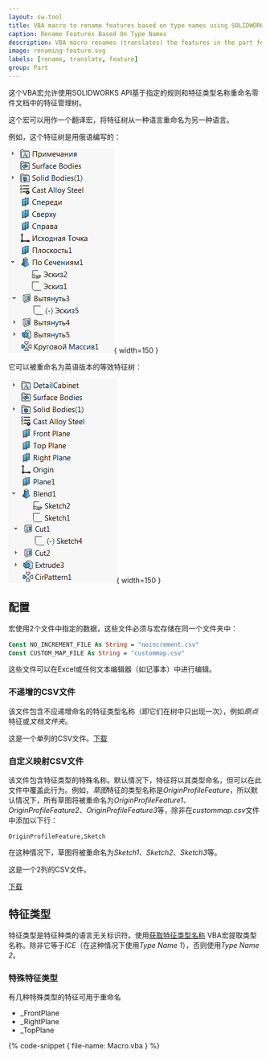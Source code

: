 ```yaml
---
layout: sw-tool
title: VBA macro to rename features based on type names using SOLIDWORKS API
caption: Rename Features Based On Type Names
description: VBA macro renames (translates) the features in the part feature tree using SOLIDWORKS API
image: renaming-feature.svg
labels: [rename, translate, feature]
group: Part
---
```

这个VBA宏允许使用SOLIDWORKS API基于指定的规则和特征类型名称重命名零件文档中的特征管理树。

这个宏可以用作一个翻译宏，将特征树从一种语言重命名为另一种语言。

例如，这个特征树是用俄语编写的：

![俄语特征树](feature-tree-rus.png){ width=150 }

它可以被重命名为英语版本的等效特征树：

![英语特征树](feature-tree-eng.png){ width=150 }

## 配置

宏使用2个文件中指定的数据，这些文件必须与宏存储在同一个文件夹中：

~~~ vb
Const NO_INCREMENT_FILE As String = "noincrement.csv"
Const CUSTOM_MAP_FILE As String = "custommap.csv"
~~~

这些文件可以在Excel或任何文本编辑器（如记事本）中进行编辑。

### 不递增的CSV文件

该文件包含不应递增命名的特征类型名称（即它们在树中只出现一次），例如*原点*特征或*文档文件夹*。

这是一个单列的CSV文件。[下载](noincrement.csv)

### 自定义映射CSV文件

该文件包含特征类型的特殊名称。默认情况下，特征将以其类型命名，但可以在此文件中覆盖此行为。例如，*草图*特征的类型名称是*OriginProfileFeature*，所以默认情况下，所有草图将被重命名为*OriginProfileFeature1*、*OriginProfileFeature2*、*OriginProfileFeature3*等，除非在*custommap.csv*文件中添加以下行：

~~~
OriginProfileFeature,Sketch
~~~

在这种情况下，草图将被重命名为*Sketch1*、*Sketch2*、*Sketch3*等。

这是一个2列的CSV文件。

[下载](custommap.csv)

## 特征类型

特征类型是特征种类的语言无关标识符。使用[获取特征类型名称](/solidworks-api/document/features-manager/get-feature-type-name/) VBA宏提取类型名称。除非它等于*ICE*（在这种情况下使用*Type Name 1*），否则使用*Type Name 2*。

### 特殊特征类型

有几种特殊类型的特征可用于重命名

* _FrontPlane
* _RightPlane
* _TopPlane

{% code-snippet { file-name: Macro.vba } %}